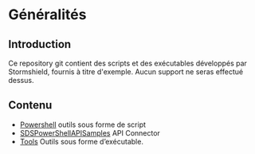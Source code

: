 # Généralités

## Introduction
Ce repository git contient des scripts et des exécutables développés par Stormshield, fournis à titre d'exemple. Aucun support ne seras effectué dessus.

## Contenu

* [Powershell](https://github.com/stormshield/sdse-connector/tree/master/Powershell) outils sous forme de script 
* [SDSPowerShellAPISamples](https://https://github.com/stormshield/sdse-connector/tree/master/SDSPowerShellAPISamples) API Connector 
* [Tools](https://github.com/stormshield/sdse-connector/tree/master/Tools) Outils sous forme d’exécutable.
 
